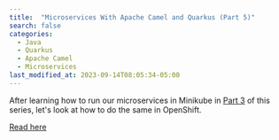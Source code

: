 ```yaml
---
title:  "Microservices With Apache Camel and Quarkus (Part 5)"
search: false
categories:
  - Java
  - Quarkus
  - Apache Camel
  - Microservices
last_modified_at: 2023-09-14T08:05:34-05:00
---
```


After learning how to run our microservices in Minikube in [Part 3](https://dzone.com/articles/microservices-with-apache-camel-and-quarkus-part-3) of this series, let's look at how to do the same in OpenShift.

[Read here](https://dzone.com/articles/microservices-with-apache-camel-and-quarkus-part-5)
